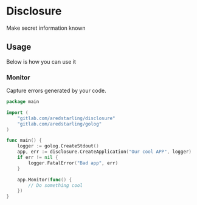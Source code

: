 # Disclosure

Make secret information known

## Usage

Below is how you can use it

### Monitor

Capture errors generated by your code.

```go
package main

import (
	"gitlab.com/aredstarling/disclosure"
	"gitlab.com/aredstarling/golog"
)

func main() {
	logger := golog.CreateStdout()
	app, err := disclosure.CreateApplication("Our cool APP", logger)
	if err != nil {
		logger.FatalError("Bad app", err)
	}

	app.Monitor(func() {
		// Do something cool
	})
}

```
